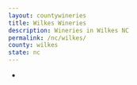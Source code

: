 ```yaml
---
layout: countywineries
title: Wilkes Wineries
description: Wineries in Wilkes NC
permalink: /nc/wilkes/
county: wilkes
state: nc
---
```

-
